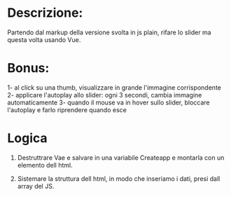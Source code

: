 # Descrizione:
Partendo dal markup della versione svolta in js plain, rifare lo slider ma questa volta usando Vue.





# Bonus:
1- al click su una thumb, visualizzare in grande l'immagine corrispondente
2- applicare l'autoplay allo slider: ogni 3 secondi, cambia immagine automaticamente
3- quando il mouse va in hover sullo slider, bloccare l'autoplay e farlo riprendere quando esce

# Logica

1. Destruttrare Vae e salvare in una variabile Createapp e montarla con un elemento dell html.

2. Sistemare la struttura dell html, in modo che inseriamo i dati, presi dall array del JS. 

